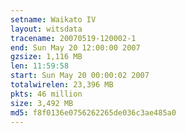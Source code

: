 ```yaml
---
setname: Waikato IV
layout: witsdata
tracename: 20070519-120002-1
end: Sun May 20 12:00:00 2007
gzsize: 1,116 MB
len: 11:59:58
start: Sun May 20 00:00:02 2007
totalwirelen: 23,396 MB
pkts: 46 million
size: 3,492 MB
md5: f8f0136e0756262265de036c3ae485a0
---
```

